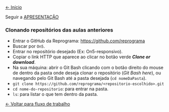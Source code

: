[<- Início](../README.md)

Seguir a <a href="https://docs.google.com/presentation/d/1mDWoTy_ZZelkk7HptAXKKPMxCKTSpfBfkATdw0DqPfM/edit?usp=sharing" target="_blank">APRESENTAÇÃO</a>

### Clonando repositórios das aulas anteriores
- Entrar o GitHub da Reprograma: https://github.com/reprograma
- Buscar por `On5`.
- Entrar no repositório desejado (Ex: On5-responsivo).
- Copiar o link HTTP que aparece ao clicar no botão verde ***Clone or download***.
- Na sua máquina: abrir o Git Bash clicando com o botão direito do mouse de dentro da pasta onde deseja clonar o repositório (*Git Bash here*), ou navegando pelo Git Bash até a pasta desejada (`cd nomeDaPasta`).
- `git clone https://github.com/reprograma/<repositorio-escolhido>.git`
- `cd nome-do-repositorio`: para entrar na pasta.
- `ls`: para listar o que tem dentro da pasta.

[<- Voltar para fluxo de trabalho](../sobre-fluxo-de-trabalho.md)